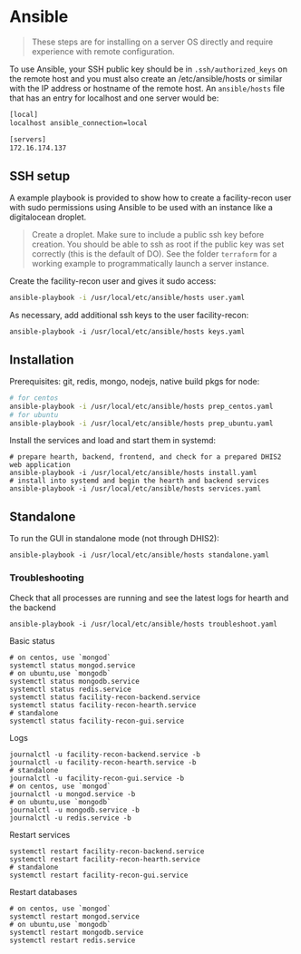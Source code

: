 # Ansible

> These steps are for installing on a server OS directly and require experience with remote configuration.

To use Ansible, your SSH public key should be in `.ssh/authorized_keys` on the remote host and you must also create an /etc/ansible/hosts or similar with the IP address or hostname of the remote host. An `ansible/hosts` file that has an entry for localhost and one server would be:

```sh
[local]
localhost ansible_connection=local

[servers]
172.16.174.137
```

## SSH setup

A example playbook is provided to show how to create a facility-recon user with sudo permissions using Ansible to be used with an instance like a digitalocean droplet. 

> Create a droplet. Make sure to include a public ssh key before creation. You should be able to ssh as root if the public key was set correctly (this is the default of DO). See the folder `terraform` for a working example to programmatically launch a server instance.

Create the facility-recon user and gives it sudo access:
```sh
ansible-playbook -i /usr/local/etc/ansible/hosts user.yaml
```

As necessary, add additional ssh keys to the user facility-recon:
```
ansible-playbook -i /usr/local/etc/ansible/hosts keys.yaml
```


## Installation

Prerequisites: git, redis, mongo, nodejs, native build pkgs for node:
```sh 
# for centos
ansible-playbook -i /usr/local/etc/ansible/hosts prep_centos.yaml
# for ubuntu
ansible-playbook -i /usr/local/etc/ansible/hosts prep_ubuntu.yaml
```

Install the services and load and start them in systemd:
```
# prepare hearth, backend, frontend, and check for a prepared DHIS2 web application
ansible-playbook -i /usr/local/etc/ansible/hosts install.yaml
# install into systemd and begin the hearth and backend services
ansible-playbook -i /usr/local/etc/ansible/hosts services.yaml
```

## Standalone

To run the GUI in standalone mode (not through DHIS2):
```
ansible-playbook -i /usr/local/etc/ansible/hosts standalone.yaml
```

### Troubleshooting

Check that all processes are running and see the latest logs for hearth and the backend
```
ansible-playbook -i /usr/local/etc/ansible/hosts troubleshoot.yaml
```

Basic status
```
# on centos, use `mongod`
systemctl status mongod.service
# on ubuntu,use `mongodb`
systemctl status mongodb.service
systemctl status redis.service
systemctl status facility-recon-backend.service
systemctl status facility-recon-hearth.service
# standalone
systemctl status facility-recon-gui.service
```

Logs
```
journalctl -u facility-recon-backend.service -b
journalctl -u facility-recon-hearth.service -b
# standalone
journalctl -u facility-recon-gui.service -b
# on centos, use `mongod`
journalctl -u mongod.service -b
# on ubuntu,use `mongodb`
journalctl -u mongodb.service -b
journalctl -u redis.service -b
```

Restart services
```
systemctl restart facility-recon-backend.service
systemctl restart facility-recon-hearth.service
# standalone
systemctl restart facility-recon-gui.service
```

Restart databases
```
# on centos, use `mongod`
systemctl restart mongod.service
# on ubuntu,use `mongodb`
systemctl restart mongodb.service
systemctl restart redis.service
```

